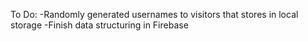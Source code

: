 To Do:
-Randomly generated usernames to visitors that stores in local storage
-Finish data structuring in Firebase
